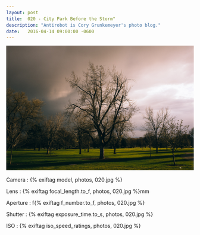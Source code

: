 ```yaml
---
layout: post
title:  020 - City Park Before the Storm"
description: "Antirobot is Cory Grunkemeyer's photo blog."
date:   2016-04-14 09:00:00 -0600
---
```


![020 - City Park Before the Storm](/photos/020.jpg)

Camera
: {% exiftag model, photos, 020.jpg %}

Lens
: {% exiftag focal_length.to_f, photos, 020.jpg %}mm

Aperture
: f{% exiftag f_number.to_f, photos, 020.jpg %}

Shutter
: {% exiftag exposure_time.to_s, photos, 020.jpg %}

ISO
: {% exiftag iso_speed_ratings, photos, 020.jpg %}
